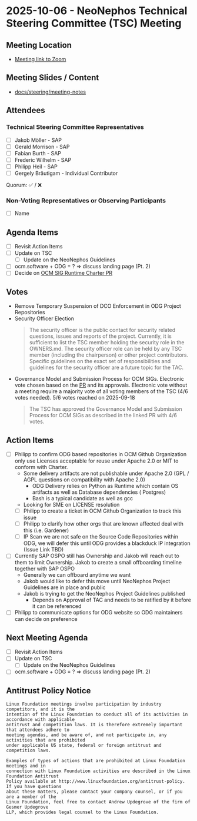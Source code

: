 # 2025-10-06 - NeoNephos Technical Steering Committee (TSC) Meeting

## Meeting Location

- [Meeting link to Zoom](https://zoom-lfx.platform.linuxfoundation.org/meeting/92759697838?password=8cbe7411-952b-44d5-9bcf-0816ce9293ad)

## Meeting Slides / Content

- [docs/steering/meeting-notes](.)

## Attendees

### Technical Steering Committee Representatives

- [ ] Jakob Möller - SAP
- [ ] Gerald Morrison - SAP
- [ ] Fabian Burth - SAP
- [ ] Frederic Wilhelm - SAP
- [ ] Philipp Heil - SAP
- [ ] Gergely Bräutigam - Individual Contributor

Quorum: ✅ / ❌

### Non-Voting Representatives or Observing Participants

- [ ] Name

## Agenda Items

- [ ] Revisit Action Items
- [ ] Update on TSC
  - [ ] Update on the NeoNephos Guidelines
- [ ] ocm.software + ODG = ? => discuss landing page (Pt. 2)
- [ ] Decide on [OCM SIG Runtime Charter PR](https://github.com/open-component-model/open-component-model/pull/956)

## Votes

- Remove Temporary Suspension of DCO Enforcement in ODG Project Repositories
- Security Officer Election
  > The security officer is the public contact for security related questions, issues and reports of the project.
  Currently, it is sufficient to list the TSC member holding the security role in the OWNERS.md. The security officer
  role can be held by any TSC member (including the chairperson) or other project contributors. Specific guidelines on
  the exact set of responsibilities and guidelines for the security officer are a future topic for the TAC.
- Governance Model and Submission Process for OCM SIGs. Electronic vote chosen based on the [PR](https://github.com/open-component-model/open-component-model/pull/858) and its approvals. Electronic vote without a meeting require a majority vote of all voting members of the TSC (4/6 votes needed). 5/6 votes reached on 2025-09-18
  > The TSC has approved the Governance Model and Submission Process for OCM SIGs as described in the linked PR with 4/6 votes.

## Action Items

- [ ] Philipp to confirm ODG based repositories in OCM Github Organization only use Licenses acceptable for
  reuse under Apache 2.0 or MIT to conform with Charter.
  - Some delivery artifacts are not publishable under Apache 2.0 (GPL / AGPL questions on compatibility with Apache
      2.0)
    - ODG Delivery relies on Python as Runtime which contain OS artifacts as well as Database dependencies (
          Postgres)
    - Bash is a typical candidate as well as gcc
  - Looking for SME on LICENSE resolution
  - [ ] Philipp to create a ticket in OCM Github Organization to track this issue
  - [ ] Philipp to clarify how other orgs that are known affected deal with this (i.e. Gardener)
  - [ ] IP Scan we are not safe on the Source Code Repositories within ODG, we will defer this until ODG provides a
      blackduck IP integration (Issue Link TBD)
- [ ] Currently SAP OSPO still has Ownership and Jakob will reach out to them to limit Ownership. Jakob to create a
  small offboarding timeline together with SAP OSPO
  - Generally we can offboard anytime we want
  - Jakob would like to defer this move until NeoNephos Project Guidelines are in place and public
  - Jakob is trying to get the NeoNephos Project Guidelines published
    - Depends on Approval of TAC and needs to be ratified by it before it can be referenced
- [ ] Philipp to communicate options for ODG website so ODG maintainers can decide on preference

## Next Meeting Agenda

- [ ] Revisit Action Items
- [ ] Update on TSC
  - [ ] Update on the NeoNephos Guidelines
- [ ] ocm.software + ODG = ? => discuss landing page (Pt. 2)

## Antitrust Policy Notice

```text
Linux Foundation meetings involve participation by industry competitors, and it is the 
intention of the Linux Foundation to conduct all of its activities in accordance with applicable 
antitrust and competition laws. It is therefore extremely important that attendees adhere to 
meeting agendas, and be aware of, and not participate in, any activities that are prohibited 
under applicable US state, federal or foreign antitrust and competition laws.

Examples of types of actions that are prohibited at Linux Foundation meetings and in 
connection with Linux Foundation activities are described in the Linux Foundation Antitrust 
Policy available at http://www.linuxfoundation.org/antitrust-policy. If you have questions 
about these matters, please contact your company counsel, or if you are a member of the 
Linux Foundation, feel free to contact Andrew Updegrove of the firm of Gesmer Updegrove 
LLP, which provides legal counsel to the Linux Foundation.
```
